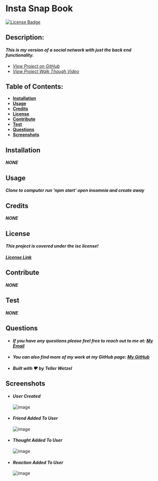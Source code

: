 # Insta Snap Book

[![License Badge](https://img.shields.io/badge/license-ISC-blue.svg)](#license)

## Description:

#### _This is my version of a social network with just the back end functionality._

- _[View Project on GitHub](https://github.com/Teller35/inst-snap-book)_
- _[View Project Walk Though Video]()_

## Table of Contents:

- [**Installation**](#installation)
- [**Usage**](#usage)
- [**Credits**](#credits)
- [**License**](#license)
- [**Contribute**](#contribute)
- [**Test**](#test)
- [**Questions**](#questions)
- [**Screenshots**](#screenshots)

## Installation

#### _NONE_

## Usage

#### _Clone to computer run 'npm start' open insomnia and create away_

## Credits

#### _NONE_

## License

#### _This project is covered under the isc license!_

#### _[License Link](https://choosealicense.com/licenses/isc)_

## Contribute

#### _NONE_

## Test

#### _NONE_

## Questions

- #### _If you have any questions please feel free to reach out to me at: <a href='mailto:tellerwetzel@yahoo.com'></i>My Email</a>_
- #### _You can also find more of my work at my GitHub page: [My GitHub](https://github.com/Teller35)_
- #### _Built with ❤️ by Teller Wetzel_

## Screenshots

- #### _User Created_
  ![image](https://user-images.githubusercontent.com/79383305/125133530-39544280-e0c3-11eb-8a31-3ad38c3a1921.png)
- #### _Friend Added To User_
  ![image](https://user-images.githubusercontent.com/79383305/125133849-b67fb780-e0c3-11eb-824a-d8a5fd654c2c.png)
- #### _Thought Added To User_
  ![image](https://user-images.githubusercontent.com/79383305/125134034-f5157200-e0c3-11eb-91f5-66526d273b29.png)
- #### _Reaction Added To User_
  ![image](https://user-images.githubusercontent.com/79383305/125134174-3a39a400-e0c4-11eb-840f-e482e27a8bad.png)
